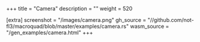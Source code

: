 +++
title = "Camera"
description = ""
weight = 520

[extra]
screenshot = "/images/camera.png"
gh_source = "//github.com/not-fl3/macroquad/blob/master/examples/camera.rs"
wasm_source = "/gen_examples/camera.html"
+++
